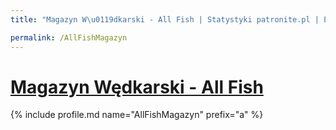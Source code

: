 ```yaml
---
title: "Magazyn W\u0119dkarski - All Fish | Statystyki patronite.pl | Patromierz"

permalink: /AllFishMagazyn
---
```


# [Magazyn Wędkarski - All Fish](https://patronite.pl/AllFishMagazyn)

{% include profile.md name="AllFishMagazyn" prefix="a" %}
